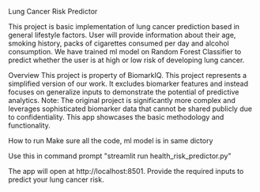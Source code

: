 Lung Cancer Risk Predictor

This project is basic implementation of lung cancer prediction based in general lifestyle factors. User will provide information about their age, smoking history, packs of cigarettes consumed per day and alcohol consumption. We have trained ml model on Random Forest Classifier to predict whether the user is at high or low risk of developing lung cancer.

Overview 
This project is property of BiomarkIQ. This project represents a simplified version of our work. It excludes biomarker features and instead focuses on generalize inputs to demonstrate the potential of predictive analytics. Note: The original project is significantly more complex and leverages sophisticated biomarker data that cannot be shared publicly due to confidentiality. This app showcases the basic methodology and functionality.

How to run 
Make sure all the code, ml model is in same dictory

Use this in command prompt 
"streamlit run health_risk_predictor.py"

The app will open at http://localhost:8501. 
Provide the required inputs to predict your lung cancer risk.
